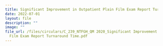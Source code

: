 ```yaml
---
title: Significant Improvement in Outpatient Plain Film Exam Report Turnaround Time
date: 2022-07-01
layout: file
description: ""
image: ""
file_url: /files/circulars/C_239_NTFGH_QM 2020_Significant Improvement in Outpatient Plain
  Film Exam Report Turnaround Time.pdf
---
```

